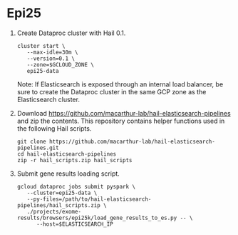 # Epi25

1. Create Dataproc cluster with Hail 0.1.
   ```shell
   cluster start \
      --max-idle=30m \
      --version=0.1 \
      --zone=$GCLOUD_ZONE \
      epi25-data
   ```
   Note: If Elasticsearch is exposed through an internal load balancer, be sure to create the Dataproc
   cluster in the same GCP zone as the Elasticsearch cluster.

2. Download https://github.com/macarthur-lab/hail-elasticsearch-pipelines and zip the contents.
   This repository contains helper functions used in the following Hail scripts.
   ```shell
   git clone https://github.com/macarthur-lab/hail-elasticsearch-pipelines.git
   cd hail-elasticsearch-pipelines
   zip -r hail_scripts.zip hail_scripts
   ```

3. Submit gene results loading script.
   ```
   gcloud dataproc jobs submit pyspark \
      --cluster=epi25-data \
      --py-files=/path/to/hail-elasticsearch-pipelines/hail_scripts.zip \
      ./projects/exome-results/browsers/epi25k/load_gene_results_to_es.py -- \
         --host=$ELASTICSEARCH_IP
   ```
